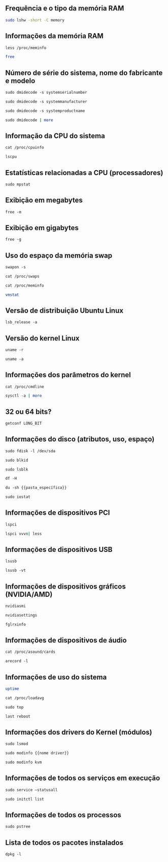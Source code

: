 

## Frequência e o tipo da memória RAM

```bash
sudo lshw -short -C memory

```

## Informações da memória RAM

```bash
less /proc/meminfo

```

```bash
free

```

## Número de série do sistema, nome do fabricante e modelo

```bash
sudo dmidecode -­s system­serial­number

```

```bash
sudo dmidecode ­-s system­manufacturer

```

```bash
sudo dmidecode ­-s system­product­name

```

```bash
sudo dmidecode | more

```

## Informação da CPU do sistema

```bash
cat /proc/cpuinfo

```

```bash
lscpu

```

## Estatísticas relacionadas a CPU (processadores)

```bash
sudo mpstat

```

## Exibição em megabytes

```bash
free ­-m

```

## Exibição em gigabytes

```bash
free ­-g

```

## Uso do espaço da memória swap

```bash
swapon -­s

```

```bash
cat /proc/swaps

```

```bash
cat /proc/meminfo

```

```bash
vmstat

```

## Versão de distribuição Ubuntu Linux

```bash
lsb_release ­-a

```

## Versão do kernel Linux

```bash
uname ­-r

```

```bash
uname ­-a

```

## Informações dos parâmetros do kernel

```bash
cat /proc/cmdline

```

```bash
sysctl ­-a | more

```

## 32 ou 64 bits?

```bash
getconf LONG_BIT

```

## Informações do disco (atributos, uso, espaço)

```bash
sudo fdisk ­-l /dev/sda

```

```bash
sudo blkid

```

```bash
sudo lsblk

```

```bash
df ­-H

```

```bash
du -­sh {{pasta_específica}}

```

```bash
sudo iostat

```

## Informações de dispositivos PCI

```bash
lspci

```

```bash
lspci ­vvvn| less

```

## Informações de dispositivos USB

```bash
lsusb

```

```bash
lsusb ­-vt

```

## Informações de dispositivos gráficos (NVIDIA/AMD)

```bash
nvidia­smi

```

```bash
nvidia­settings

```

```bash
fglrxinfo

```

## Informações de dispositivos de áudio

```bash
cat /proc/asound/cards

```

```bash
arecord ­-l

```

## Informações de uso do sistema

```bash
uptime

```

```bash
cat /proc/loadavg

```

```bash
sudo top

```

```bash
last reboot

```

## Informações dos drivers do Kernel (módulos)

```bash
sudo lsmod

```

```bash
sudo modinfo {{nome driver}}

```

```bash
sudo modinfo kvm

```

## Informações de todos os serviços em execução

```bash
sudo service –status­all

```

```bash
sudo initctl list

```

## Informações de todos os processos

```bash
sudo pstree

```

## Lista de todos os pacotes instalados

```bash
dpkg ­-l

```